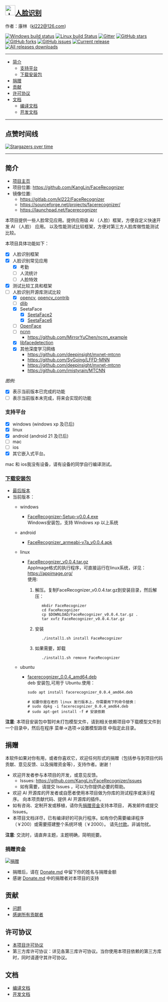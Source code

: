 ## [<img src="App/Resource/image/FaceRecognizer.ico" title="人脸识别" width="32" height="32"/>人脸识别](https://github.com/KangLin/FaceRecognizer)
作者：康林（kl222@126.com)

[![Windows build status](https://ci.appveyor.com/api/projects/status/n50nxc7d8mm9bdpb/branch/master?svg=true)](https://ci.appveyor.com/project/KangLin/facerecognizer/branch/master)
[![Linux build Status](https://travis-ci.org/KangLin/FaceRecognizer.svg?branch=master)](https://travis-ci.org/KangLin/FaceRecognizer)
[![Gitter](https://badges.gitter.im/FaceRecognizer/community.svg)](https://gitter.im/FaceRecognizer/community?utm_source=badge&utm_medium=badge&utm_campaign=pr-badge)
[![GitHub stars](https://img.shields.io/github/stars/KangLin/FaceRecognizer)](https://github.com/KangLin/FaceRecognizer/stars)
[![GitHub forks](https://img.shields.io/github/forks/KangLin/FaceRecognizer)](https://github.com/KangLin/FaceRecognizer/forks)
[![GitHub issues](https://img.shields.io/github/issues/KangLin/FaceRecognizer)](https://github.com/KangLin/FaceRecognizer/issues)
[![Current release](https://img.shields.io/github/release/KangLin/FaceRecognizer)](https://github.com/KangLin/FaceRecognizer/releases)
[![All releases downloads](https://img.shields.io/github/downloads/KangLin/FaceRecognizer/total)](https://github.com/KangLin/FaceRecognizer/releases)

--------------------------------------------------------------------------------

- [简介](#简介)
  - [支持平台](#支持平台)
  - [下载安装包](#下载安装包)
- [捐赠](#捐赠)
- [贡献](#贡献)
- [许可协议](#许可协议)
- [文档](#文档)
  - [编译文档](docs/Build.md)
  - [开发文档](docs/Develop.md)

--------------------------------------------------------------------------------
## 点赞时间线

[![Stargazers over time](https://starchart.cc/KangLin/FaceRecognizer.svg)](https://starchart.cc/KangLin/FaceRecognizer)

--------------------------------------------------------------------------------

## 简介

- [项目主页](https://kanglin.github.io/FaceRecognizer/)
- 项目位置: https://github.com/KangLin/FaceRecognizer
- 镜像位置:
  - https://gitlab.com/kl222/FaceRecognizer
  - https://sourceforge.net/projects/facerecognizer/
  - https://launchpad.net/facerecognizer

本项目提供一些人脸常见应用。提供应用级 AI （人脸）框架，方便自定义快速开发 AI （人脸） 应用。
以及性能测试比较框架，方便对第三方人脸库做性能测试比较。

本项目具体功能如下：

- [x] 人脸识别框架
- [x] 人脸识别常见应用
  - [x] 考勤
  - [ ] 人流统计
  - [ ] 人脸特效
- [x] 测试比较工具和框架
- [ ] 人脸识别开源库测试比较
  + [x] [opencv](https://github.com/opencv/opencv), [opencv_contrib](https://github.com/opencv/opencv_contrib)
  + [ ] [dlib](https://github.com/davisking/dlib)
  + [x] SeetaFace
    - [x] [SeetaFace2](https://github.com/seetafaceengine/SeetaFace2)
    - [x] [SeetaFace6](https://github.com/SeetaFace6Open/index)
  + [ ] [OpenFace](https://github.com/TadasBaltrusaitis/OpenFace)
  + [ ] [ncnn](https://github.com/Tencent/ncnn)
    - https://github.com/MirrorYuChen/ncnn_example
  + [x] [libfacedetection](https://github.com/ShiqiYu/libfacedetection)
  + [x] 其他深度学习网络  
    - https://github.com/deepinsight/mxnet-mtcnn
    - https://github.com/SyGoing/LFFD-MNN
    - https://github.com/deepinsight/mxnet-mtcnn
    - https://github.com/imistyrain/MTCNN

*图例:*

- [x] 表示当前版本已完成的功能
- [ ] 表示当前版本未完成，将来会实现的功能

### 支持平台

  + [x] windows (windows xp 及已后)
  + [x] linux
  + [x] android (android 21 及已后)
  + [ ] mac
  + [ ] ios
  + [x] 其它嵌入式平台。
  
  mac 和 ios我没有设备，请有设备的同学自行编译测试。

### [下载安装包](https://github.com/KangLin/FaceRecognizer/releases/latest)

+ [最后版本](https://github.com/KangLin/FaceRecognizer/releases/latest)
+ 当前版本：
  - windows
    + [FaceRecognizer-Setup-v0.0.4.exe](https://github.com/KangLin/FaceRecognizer/releases/download/v0.0.4/FaceRecognizer-Setup-v0.0.4.exe)  
    Windows安装包，支持 Windows xp 以上系统 

  - android
    + [FaceRecognizer_armeabi-v7a_v0.0.4.apk](https://github.com/KangLin/FaceRecognizer/releases/download/v0.0.4/FaceRecognizer_armeabi-v7a_v0.0.4.apk)

  - linux
    + [FaceRecognizer_v0.0.4.tar.gz](https://github.com/KangLin/FaceRecognizer/releases/download/v0.0.4/FaceRecognizer_v0.0.4.tar.gz)  
    AppImage格式的执行程序，可直接运行在linux系统，详见：https://appimage.org/  
    使用:    
      1. 解压。复制FaceRecognizer_v0.0.4.tar.gz到安装目录，然后解压：

                mkdir FaceRecognizer
                cd FaceRecognizer
                cp $DOWNLOAD/FaceRecognizer_v0.0.4.tar.gz .
                tar xvfz FaceRecognizer_v0.0.4.tar.gz

      2. 安装
        
                ./install1.sh install FaceRecognizer
        
      3. 如果需要，卸载
        
                ./install1.sh remove FaceRecognizer

  - ubuntu
    + [facerecognizer_0.0.4_amd64.deb](https://github.com/KangLin/FaceRecognizer/releases/download/v0.0.4/facerecognizer_0.0.4_amd64.deb)  
    deb 安装包,可用于 Ubuntu.使用：
      
          sudo apt install facerecognizer_0.0.4_amd64.deb

          # 如要你是在老的 linux 发行版本上，你需要用下列命令替换：
          # sudo dpkg -i facerecognizer_0.0.4_amd64.deb
          # sudo apt-get install -f # 安装依赖
      

**注意**: 本项目安装包中暂时未打包模型文件，请到相关依赖项目中下载模型文件到一个目录中，然后在程序 菜单->选项->设置模型路径 中指定此目录。

## 捐赠
本软件如果对你有用，或者你喜欢它，欢迎任何形式的捐赠（包括参与到项目代码贡献、意见反馈、以及捐赠资金等），支持作者。谢谢！

- 欢迎开发者参与本项目的开发，或意见反馈。
  + Issues: https://github.com/KangLin/FaceRecognizer/issues
  + 如有需要，请提交 Issues ，可以为你提供必要的帮助。
- 欢迎 AI 开源库的开发者或自愿者使用本项目做为你库的测试程序或演示程序。
  向本项贡献代码、提供 AI 开源库的插件。
- 如有咨询、定制开发或移植，请你先[捐赠资金](#捐赠资金)支持本项目，
  再发邮件或提交Issues。 
- 本项目文档详尽，已有编译好的可执行程序。如有你仍需要编译程序（￥200）或需要搭建整个系统环境（￥2000）。
  请先[付款](#捐赠资金)。非诚勿扰。

**注意**: 交流时，请直奔主题，主题明确，简明扼要。

### 捐赠资金
[![捐赠](https://gitlab.com/kl222/RabbitCommon/-/raw/master/Src/Resource/image/Contribute.png "捐赠")](https://gitlab.com/kl222/RabbitCommon/-/raw/master/Src/Resource/image/Contribute.png "捐赠")

- 捐赠后，请在 [Donate.md](Donate.md) 中留下你的姓名与捐赠金额
- 感谢 [Donate.md](Donate.md) 中的捐赠者对本项目的支持

## 贡献

- [问题](https://github.com/KangLin/FaceRecognizer/issues)
- [感谢所有贡献者](https://github.com/KangLin/FaceRecognizer/graphs/contributors)

## 许可协议
- [本项目许可协议](License.md "License.md")
- 第三方库许可协议：详见各第三库许可协议。当你使用本项目依赖的第三方库时，同时请遵守其许可协议。

## 文档
- [编译文档](docs/Build.md)
- [开发文档](docs/Develop.md)
